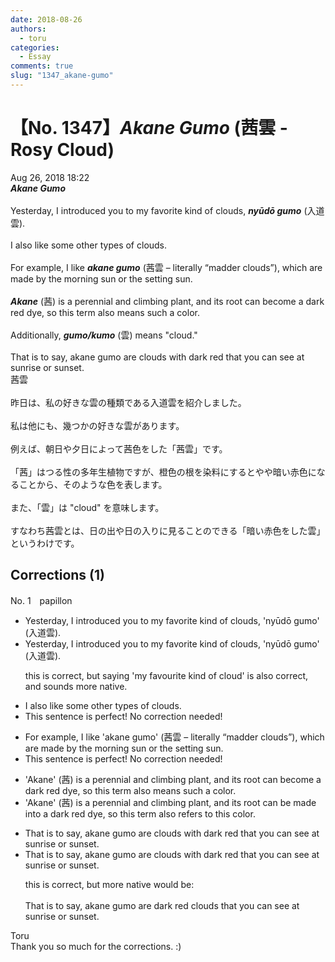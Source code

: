 ```yaml
---
date: 2018-08-26
authors:
  - toru
categories:
  - Essay
comments: true
slug: "1347_akane-gumo"
---
```


# 【No. 1347】<strong><em>Akane Gumo</strong></em> (茜雲 - Rosy Cloud)
<div class="date">Aug 26, 2018 18:22</div>
<div id="post"><div id="body_show_ori">
<strong><em>Akane Gumo</strong></em><br/><br/>Yesterday, I introduced you to my favorite kind of clouds, <strong><em>nyūdō gumo</em></strong> (入道雲).<br/><br/>I also like some other types of clouds.<br/><br/>For example, I like <strong><em>akane gumo</em></strong> (茜雲 – literally “madder clouds”), which are made by the morning sun or the setting sun.<br/><br/><strong><em>Akane</em></strong> (茜) is a perennial and climbing plant, and its root can become a dark red dye, so this term also means such a color.<br/><br/>Additionally, <strong><em>gumo/kumo</em></strong> (雲) means "cloud."<br/><br/>That is to say, akane gumo are clouds with dark red that you can see at sunrise or sunset.
</div></div>

<!-- more -->

<div id="post_ja"><div id="body_show_mo">
茜雲<br/><br/>昨日は、私の好きな雲の種類である入道雲を紹介しました。<br/><br/>私は他にも、幾つかの好きな雲があります。<br/><br/>例えば、朝日や夕日によって茜色をした「茜雲」です。<br/><br/>「茜」はつる性の多年生植物ですが、橙色の根を染料にするとやや暗い赤色になることから、そのような色を表します。<br/><br/>また、「雲」は "cloud" を意味します。<br/><br/>すなわち茜雲とは、日の出や日の入りに見ることのできる「暗い赤色をした雲」というわけです。
</div></div>

## Corrections (1)
<div id="block"><div class="first_name"> No. 1　<span class="just_name">papillon</span></div><div id="block2">
<ul class="correction_field">
<li class="incorrect">Yesterday, I introduced you to my favorite kind of clouds, 'nyūdō gumo' (入道雲).</li>
<li class="corrected correct">
Yesterday, I introduced you to my favorite kind of clouds, 'nyūdō gumo' (入道雲).
<p class="correction_comment">this is correct, but saying 'my favourite kind of cloud' is also correct, and sounds more native.</p>
</li>
</ul>
<ul class="correction_field">
<li class="incorrect">I also like some other types of clouds.</li>
<li class="corrected perfect">This sentence is perfect! No correction needed!</li>
</ul>
<ul class="correction_field">
<li class="incorrect">For example, I like 'akane gumo' (茜雲 – literally “madder clouds”), which are made by the morning sun or the setting sun.</li>
<li class="corrected perfect">This sentence is perfect! No correction needed!</li>
</ul>
<ul class="correction_field">
<li class="incorrect">'Akane' (茜) is a perennial and climbing plant, and its root can become a dark red dye, so this term also means such a color.</li>
<li class="corrected correct">
'Akane' (茜) is a perennial and climbing plant, and its root can<span class="f_blue"> be made into</span> a dark red dye, so this term also <span class="f_blue">refers to this</span> color.
</li>
</ul>
<ul class="correction_field">
<li class="incorrect">That is to say, akane gumo are clouds with dark red that you can see at sunrise or sunset.</li>
<li class="corrected correct">
That is to say, akane gumo are clouds with dark red that you can see at sunrise or sunset.
<p class="correction_comment">this is correct, but more native would be:<br/><br/>That is to say, akane gumo are dark red clouds that you can see at sunrise or sunset.</p>
</li>
</ul>
</div><div class="name"><span class="just_name">Toru</span><br>
Thank you so much for the corrections. :)
</div>
</div>
